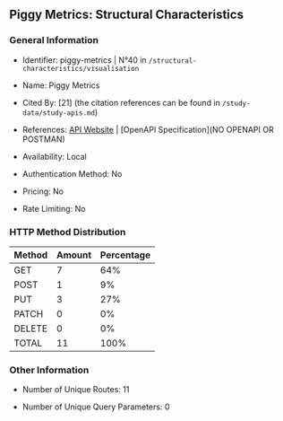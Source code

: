 ## Piggy Metrics: Structural Characteristics

### General Information

- Identifier: piggy-metrics | N°40 in `/structural-characteristics/visualisation`

- Name: Piggy Metrics

- Cited By: [21] (the citation references can be found in `/study-data/study-apis.md`)

- References: [API Website](https://github.com/sqshq/piggymetrics) | [OpenAPI Specification](NO OPENAPI OR POSTMAN)

- Availability: Local

- Authentication Method: No

- Pricing: No

- Rate Limiting: No

### HTTP Method Distribution

| Method | Amount | Percentage |
|--------|--------|------------|
| GET | 7 | 64% |
| POST | 1 | 9% |
| PUT | 3 | 27% |
| PATCH | 0 | 0% |
| DELETE | 0 | 0% |
| TOTAL | 11 | 100% |

### Other Information

- Number of Unique Routes: 11

- Number of Unique Query Parameters: 0
